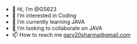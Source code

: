 - 👋 Hi, I’m @GS623
- 👀 I’m interested in Coding
- 🌱 I’m currently learning JAVA
- 💞️ I’m looking to collaborate on JAVA
- 📫 How to reach me garv20sharma@gmail.com

<!---
GS623/GS623 is a ✨ special ✨ repository because its `README.md` (this file) appears on your GitHub profile.
You can click the Preview link to take a look at your changes.
--->
